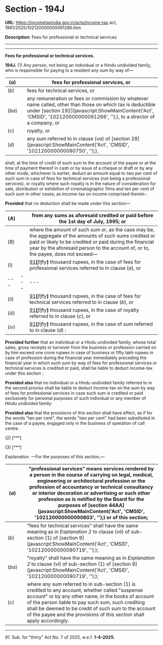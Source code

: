 # Section - 194J

**URL:** https://incometaxindia.gov.in/acts/income-tax act, 1961/2025/102120000000091286.htm

**Description:** Fees for professional or technical services

---

****

**Fees for professional or technical services.**

**194J.** (1) Any person, not being an individual or a Hindu undivided family, who is responsible for paying to a resident any sum by way of—

(_a_)|  |  fees for professional services, or  
---|---|---  
(_b_)|  |  fees for technical services, or  
(_ba_)|  |  any remuneration or fees or commission by whatever name called, other than those on which tax is deductible under [section 192](javascript:ShowMainContent\('Act', 'CMSID', '102120000000091266', ''\);), to a director of a company, or  
(_c_)|  |  royalty, or  
(_d_)|  |  any sum referred to in clause (_va_) of [section 28](javascript:ShowMainContent\('Act', 'CMSID', '102120000000090750', ''\);),  
  
shall, at the time of credit of such sum to the account of the payee or at the time of payment thereof in cash or by issue of a cheque or draft or by any other mode, whichever is earlier, deduct an amount equal to two per cent of such sum in case of fees for technical services (not being a professional services), or royalty where such royalty is in the nature of consideration for sale, distribution or exhibition of cinematographic films and ten per cent of such sum in other cases, as income-tax on income comprised therein :

**Provided** that no deduction shall be made under this section—

(_A_)|  |  from any sums as aforesaid credited or paid before the 1st day of July, 1995; or  
---|---|---  
(_B_)|  |  where the amount of such sum or, as the case may be, the aggregate of the amounts of such sums credited or paid or likely to be credited or paid during the financial year by the aforesaid person to the account of, or to, the payee, does not exceed—   
(_i_)|  | [91](javascript:ShowFootnote\('fn91'\);)**[**_fifty_**]** thousand rupees, in the case of fees for professional services referred to in clause (_a_), or  
---|---|---  
(_ii_)|  | [91](javascript:ShowFootnote\('fn91'\);)**[**_fifty_**]** thousand rupees, in the case of fees for technical services referred to in clause (_b_), or  
(_iii_)|  | [91](javascript:ShowFootnote\('fn91'\);)**[**_fifty_**]** thousand rupees, in the case of royalty referred to in clause (_c_), or  
(_iv_)|  | [91](javascript:ShowFootnote\('fn91'\);)**[**_fifty_**]** thousand rupees, in the case of sum referred to in clause (_d_) :  
  
**Provided further** that an individual or a Hindu undivided family, whose total sales, gross receipts or turnover from the business or profession carried on by him exceed one crore rupees in case of business or fifty lakh rupees in case of profession during the financial year immediately preceding the financial year in which such sum by way of fees for professional services or technical services is credited or paid, shall be liable to deduct income-tax under this section :

**Provided also** that no individual or a Hindu undivided family referred to in the second proviso shall be liable to deduct income-tax on the sum by way of fees for professional services in case such sum is credited or paid exclusively for personal purposes of such individual or any member of Hindu undivided family:

**Provided also** that the provisions of this section shall have effect, as if for the words "ten per cent", the words "two per cent" had been substituted in the case of a payee, engaged only in the business of operation of call centre.

(2) [***]

(3) [***]

_Explanation._ —For the purposes of this section,—

(_a_)|  |  "professional services" means services rendered by a person in the course of carrying on legal, medical, engineering or architectural profession or the profession of accountancy or technical consultancy or interior decoration or advertising or such other profession as is notified by the Board for the purposes of [section 44AA](javascript:ShowMainContent\('Act', 'CMSID', '102120000000090803', ''\);) or of this section;  
---|---|---  
(_b_)|  |  "fees for technical services" shall have the same meaning as in _Explanation 2_ to clause (_vii_) of sub-section (1) of [section 9](javascript:ShowMainContent\('Act', 'CMSID', '102120000000090719', ''\););  
(_ba_)|  |  "royalty" shall have the same meaning as in _Explanation 2_ to clause (_vi_) of sub-section (1) of [section 9](javascript:ShowMainContent\('Act', 'CMSID', '102120000000090719', ''\););  
(_c_)|  |  where any sum referred to in sub-section (1) is credited to any account, whether called "suspense account" or by any other name, in the books of account of the person liable to pay such sum, such crediting shall be deemed to be credit of such sum to the account of the payee and the provisions of this section shall apply accordingly.  
  
* * *

_91_. Sub. for "thirty" Act No. 7 of 2025, w.e.f. **1-4-2025**.